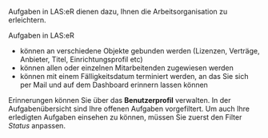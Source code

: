 Aufgaben in LAS:eR dienen dazu, Ihnen die Arbeitsorganisation zu erleichtern.

Aufgaben in LAS:eR

* können an verschiedene Objekte gebunden werden (Lizenzen, Verträge, Anbieter, Titel, Einrichtungsprofil etc)
* können allen oder einzelnen Mitarbeitenden zugewiesen werden
* können mit einem Fälligkeitsdatum terminiert werden, an das Sie sich per Mail und auf dem Dashboard erinnern lassen können

Erinnerungen können Sie über das **Benutzerprofil** verwalten.
In der Aufgabenübersicht sind Ihre offenen Aufgaben vorgefiltert. Um auch Ihre erledigten Aufgaben einsehen zu können, müssen Sie zuerst den Filter *Status* anpassen.

